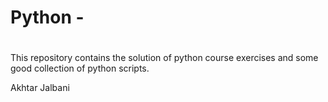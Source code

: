# Python - 
# 
This repository contains the solution of python course exercises and some good collection of python scripts.

Akhtar Jalbani
